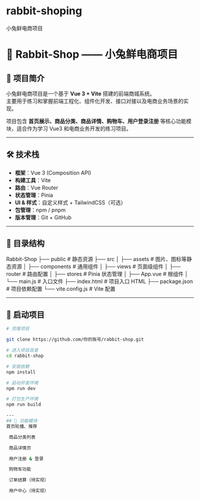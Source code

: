 # rabbit-shoping
小兔鲜电商项目
# 🐰 Rabbit-Shop —— 小兔鲜电商项目

## 📖 项目简介
小兔鲜电商项目是一个基于 **Vue 3 + Vite** 搭建的前端商城系统。  
主要用于练习和掌握前端工程化、组件化开发、接口对接以及电商业务场景的实现。  

项目包含 **首页展示、商品分类、商品详情、购物车、用户登录注册** 等核心功能模块，适合作为学习 Vue3 和电商业务开发的练习项目。  

---

## 🛠 技术栈
- **框架**：Vue 3 (Composition API)
- **构建工具**：Vite
- **路由**：Vue Router
- **状态管理**：Pinia
- **UI & 样式**：自定义样式 + TailwindCSS（可选）
- **包管理**：npm / pnpm
- **版本管理**：Git + GitHub

---

## 📂 目录结构
Rabbit-Shop
├── public # 静态资源
├── src
│ ├── assets # 图片、图标等静态资源
│ ├── components # 通用组件
│ ├── views # 页面级组件
│ ├── router # 路由配置
│ ├── stores # Pinia 状态管理
│ ├── App.vue # 根组件
│ └── main.js # 入口文件
├── index.html # 项目入口 HTML
├── package.json # 项目依赖配置
└── vite.config.js # Vite 配置


---

## 🚀 启动项目
```bash
# 克隆项目

git clone https://github.com/你的账号/rabbit-shop.git

# 进入项目目录
cd rabbit-shop

# 安装依赖
npm install

# 启动开发环境
npm run dev

# 打包生产环境
npm run build

---
## 🚀 功能模块
首页轮播、推荐

 商品分类列表

 商品详情页

 用户注册 & 登录

 购物车功能

 订单结算（待实现）

 用户中心（待实现）

